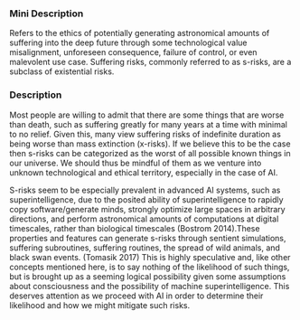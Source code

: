 ### Mini Description

Refers to the ethics of potentially generating astronomical amounts of suffering into the deep future through some technological value misalignment, unforeseen consequence, failure of control, or even malevolent use case. Suffering risks, commonly referred to as s-risks, are a subclass of existential risks.

### Description

Most people are willing to admit that there are some things that are worse than death, such as suffering greatly for many years at a time with minimal to no relief. Given this, many view suffering risks of indefinite duration as being worse than mass extinction (x-risks). If we believe this to be the case then s-risks can be categorized as the worst of all possible known things in our universe. We should thus be mindful of them as we venture into unknown technological and ethical territory, especially in the case of AI.

S-risks seem to be especially prevalent in advanced AI systems, such as superintelligence, due to the posited ability of superintelligence to rapidly copy software/generate minds, strongly optimize large spaces in arbitrary directions, and perform astronomical amounts of computations at digital timescales, rather than biological timescales (Bostrom 2014).These properties and features can generate s-risks  through sentient simulations, suffering subroutines, suffering routines, the spread of wild animals, and black swan events. (Tomasik 2017) This is highly speculative and, like other concepts mentioned here, is to say nothing of the likelihood of such things, but is brought up as a seeming logical possibility given some assumptions about consciousness and the possibility of machine superintelligence. This deserves attention as we proceed with AI in order to determine their likelihood and how we might mitigate such risks.
